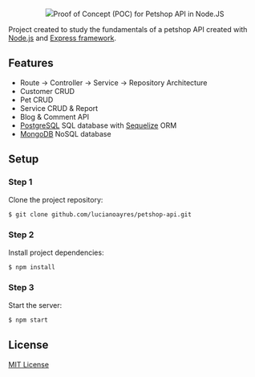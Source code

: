 <br />
<p align="center"><img src="https://user-images.githubusercontent.com/20209393/138907461-2e32b422-8e19-4d4f-a135-70a3cacc2ff5.png /></p>

<h2 align="center">Proof of Concept (POC) for Petshop API in Node.JS</h2>

Project created to study the fundamentals of a petshop API created with [Node.js](https://nodejs.org) and [Express framework](https://expressjs.com/).

## Features

- Route -> Controller -> Service -> Repository Architecture
- Customer CRUD
- Pet CRUD
- Service CRUD & Report
- Blog & Comment API
- [PostgreSQL](https://www.postgresql.org/) SQL database with [Sequelize](https://sequelize.org/) ORM
- [MongoDB](https://www.mongodb.com/) NoSQL database

## Setup

### Step 1

Clone the project repository:

```sh
$ git clone github.com/lucianoayres/petshop-api.git
```

### Step 2

Install project dependencies:

```sh
$ npm install
```

### Step 3

Start the server:

```sh
$ npm start
```

## License

[MIT License](https://github.com/lucianoayres/petshop-api/blob/main/LICENSE)
